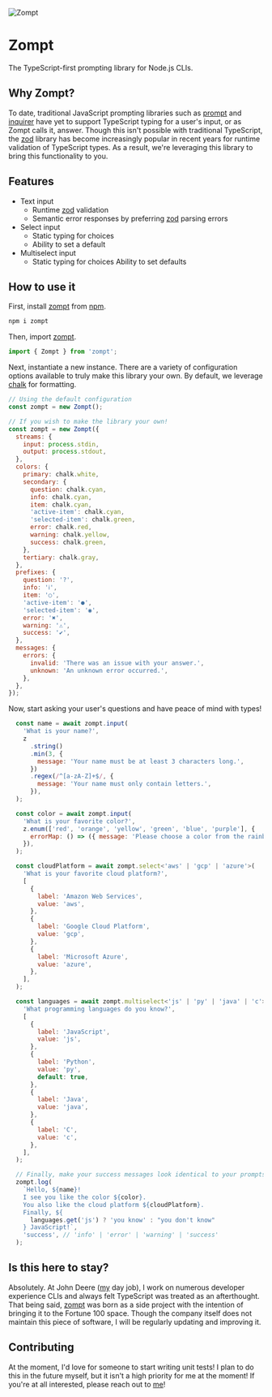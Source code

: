 ![Zompt](https://i.imgur.com/EEs7eok.png)

# Zompt

The TypeScript-first prompting library for Node.js CLIs.

## Why Zompt?

To date, traditional JavaScript prompting libraries such as [prompt](https://www.npmjs.com/package/prompt) and [inquirer](https://www.npmjs.com/package/inquirer) have yet to support TypeScript typing for a user's input, or as Zompt calls it, answer. Though this isn't possible with traditional TypeScript, the [zod](https://www.npmjs.com/package/zod) library has become increasingly popular in recent years for runtime validation of TypeScript types. As a result, we're leveraging this library to bring this functionality to you.

## Features

* Text input
  - Runtime [zod](<(https://www.npmjs.com/package/zod)>) validation
  - Semantic error responses by preferring [zod](https://www.npmjs.com/package/zod) parsing errors
* Select input
  - Static typing for choices
  - Ability to set a default
* Multiselect input
  - Static typing for choices
   Ability to set defaults

## How to use it

First, install [zompt](https://github.com/huellen-consulting/zompt) from [npm](https://www.npmjs.com/package/prompt).

```bash
npm i zompt
```

Then, import [zompt](https://github.com/huellen-consulting/zompt).

```js
import { Zompt } from 'zompt';
```

Next, instantiate a new instance. There are a variety of configuration options available to truly make this library your own. By default, we leverage [chalk](https://www.npmjs.com/package/prompt) for formatting.

```js
// Using the default configuration
const zompt = new Zompt();

// If you wish to make the library your own!
const zompt = new Zompt({
  streams: {
    input: process.stdin,
    output: process.stdout,
  },
  colors: {
    primary: chalk.white,
    secondary: {
      question: chalk.cyan,
      info: chalk.cyan,
      item: chalk.cyan,
      'active-item': chalk.cyan,
      'selected-item': chalk.green,
      error: chalk.red,
      warning: chalk.yellow,
      success: chalk.green,
    },
    tertiary: chalk.gray,
  },
  prefixes: {
    question: '?',
    info: 'ℹ',
    item: '○',
    'active-item': '●',
    'selected-item': '◉',
    error: '✖',
    warning: '⚠',
    success: '✔',
  },
  messages: {
    errors: {
      invalid: 'There was an issue with your answer.',
      unknown: 'An unknown error occurred.',
    },
  },
});
```

Now, start asking your user's questions and have peace of mind with types!

```javascript
  const name = await zompt.input(
    'What is your name?',
    z
      .string()
      .min(3, {
        message: 'Your name must be at least 3 characters long.',
      })
      .regex(/^[a-zA-Z]+$/, {
        message: 'Your name must only contain letters.',
      }),
  );

  const color = await zompt.input(
    'What is your favorite color?',
    z.enum(['red', 'orange', 'yellow', 'green', 'blue', 'purple'], {
      errorMap: () => ({ message: 'Please choose a color from the rainbow!' }),
    }),
  );

  const cloudPlatform = await zompt.select<'aws' | 'gcp' | 'azure'>(
    'What is your favorite cloud platform?',
    [
      {
        label: 'Amazon Web Services',
        value: 'aws',
      },
      {
        label: 'Google Cloud Platform',
        value: 'gcp',
      },
      {
        label: 'Microsoft Azure',
        value: 'azure',
      },
    ],
  );

  const languages = await zompt.multiselect<'js' | 'py' | 'java' | 'c'>(
    'What programming languages do you know?',
    [
      {
        label: 'JavaScript',
        value: 'js',
      },
      {
        label: 'Python',
        value: 'py',
        default: true,
      },
      {
        label: 'Java',
        value: 'java',
      },
      {
        label: 'C',
        value: 'c',
      },
    ],
  );

  // Finally, make your success messages look identical to your prompts!
  zompt.log(
    `Hello, ${name}!
    I see you like the color ${color}.
    You also like the cloud platform ${cloudPlatform}.
    Finally, ${
      languages.get('js') ? 'you know' : "you don't know"
    } JavaScript!`,
    'success', // 'info' | 'error' | 'warning' | 'success'
  );
```

## Is this here to stay?

Absolutely. At John Deere ([my](<[my](https://github.com/ryanhaticus)>) day job), I work on numerous developer experience CLIs and always felt TypeScript was treated as an afterthought. That being said, [zompt](https://github.com/huellen-consulting/zompt) was born as a side project with the intention of bringing it to the Fortune 100 space. Though the company itself does not maintain this piece of software, I will be regularly updating and improving it.

## Contributing

At the moment, I'd love for someone to start writing unit tests! I plan to do this in the future myself, but it isn't a high priority for me at the moment! If you're at all interested, please reach out to [me](https://github.com/ryanhaticus)!
